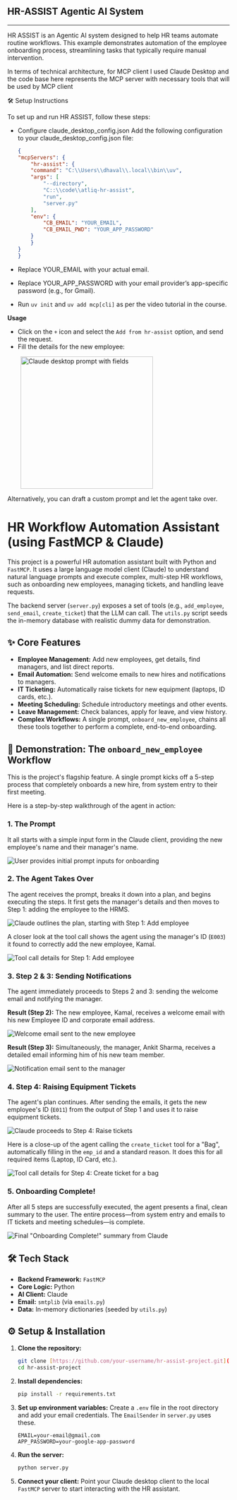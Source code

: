 ## **HR-ASSIST Agentic AI System**
---
HR ASSIST is an Agentic AI system designed to help HR teams automate routine workflows. This example demonstrates automation of the employee onboarding process, streamlining tasks that typically require manual intervention.

In terms of technical architecture, for MCP client I used Claude Desktop and the code base here represents the MCP server with necessary tools that will be used by MCP client 

🛠️ Setup Instructions

To set up and run HR ASSIST, follow these steps:

- Configure claude_desktop_config.json
Add the following configuration to your claude_desktop_config.json file:

    ```json
    {
    "mcpServers": {
        "hr-assist": {
        "command": "C:\\Users\\dhaval\\.local\\bin\\uv",
        "args": [
            "--directory",
            "C::\\code\\atliq-hr-assist",
            "run",
            "server.py"
        ],
        "env": {
            "CB_EMAIL": "YOUR_EMAIL",
            "CB_EMAIL_PWD": "YOUR_APP_PASSWORD"
        }
        }
    }
    }
    ```

- Replace YOUR_EMAIL with your actual email.
- Replace YOUR_APP_PASSWORD with your email provider’s app-specific password (e.g., for Gmail).
- Run `uv init` and `uv add mcp[cli]` as per the video tutorial in the course.  

**Usage**
- Click on the `+` icon and select the `Add from hr-assist` option, and send the request.
- Fill the details for the new employee:

<img src="resources\image.jpg" alt="Claude desktop prompt with fields" style="width:auto;height:300px;padding-left:30px">

Alternatively, you can draft a custom prompt and let the agent take over.


# HR Workflow Automation Assistant (using FastMCP & Claude)

This project is a powerful HR automation assistant built with Python and `FastMCP`. It uses a large language model client (Claude) to understand natural language prompts and execute complex, multi-step HR workflows, such as onboarding new employees, managing tickets, and handling leave requests.

The backend server (`server.py`) exposes a set of tools (e.g., `add_employee`, `send_email`, `create_ticket`) that the LLM can call. The `utils.py` script seeds the in-memory database with realistic dummy data for demonstration.

## ✨ Core Features

* **Employee Management:** Add new employees, get details, find managers, and list direct reports.
* **Email Automation:** Send welcome emails to new hires and notifications to managers.
* **IT Ticketing:** Automatically raise tickets for new equipment (laptops, ID cards, etc.).
* **Meeting Scheduling:** Schedule introductory meetings and other events.
* **Leave Management:** Check balances, apply for leave, and view history.
* **Complex Workflows:** A single prompt, `onboard_new_employee`, chains all these tools together to perform a complete, end-to-end onboarding.

## 🚀 Demonstration: The `onboard_new_employee` Workflow

This is the project's flagship feature. A single prompt kicks off a 5-step process that completely onboards a new hire, from system entry to their first meeting.

Here is a step-by-step walkthrough of the agent in action:

### 1. The Prompt
It all starts with a simple input form in the Claude client, providing the new employee's name and their manager's name.

![User provides initial prompt inputs for onboarding](Screenshot%202025-10-22%20230639.png)

### 2. The Agent Takes Over
The agent receives the prompt, breaks it down into a plan, and begins executing the steps. It first gets the manager's details and then moves to Step 1: adding the employee to the HRMS.

![Claude outlines the plan, starting with Step 1: Add employee](Screenshot%202025-10-22%20230658.png)

A closer look at the tool call shows the agent using the manager's ID (`E003`) it found to correctly add the new employee, Kamal.

![Tool call details for Step 1: Add employee](Screenshot%202025-10-22%20231049.png)

### 3. Step 2 & 3: Sending Notifications
The agent immediately proceeds to Steps 2 and 3: sending the welcome email and notifying the manager.

**Result (Step 2):** The new employee, Kamal, receives a welcome email with his new Employee ID and corporate email address.

![Welcome email sent to the new employee](Screenshot%202025-10-22%20230920.png)

**Result (Step 3):** Simultaneously, the manager, Ankit Sharma, receives a detailed email informing him of his new team member.

![Notification email sent to the manager](Screenshot%202025-10-22%20230939.png)

### 4. Step 4: Raising Equipment Tickets
The agent's plan continues. After sending the emails, it gets the new employee's ID (`E011`) from the output of Step 1 and uses it to raise equipment tickets.

![Claude proceeds to Step 4: Raise tickets](Screenshot%202025-10-22%20230713.png)

Here is a close-up of the agent calling the `create_ticket` tool for a "Bag", automatically filling in the `emp_id` and a standard reason. It does this for all required items (Laptop, ID Card, etc.).

![Tool call details for Step 4: Create ticket for a bag](Screenshot%202025-10-22%20231123.png)

### 5. Onboarding Complete!
After all 5 steps are successfully executed, the agent presents a final, clean summary to the user. The entire process—from system entry and emails to IT tickets and meeting schedules—is complete.

![Final "Onboarding Complete!" summary from Claude](Screenshot%202025-10-22%20230733.png)

## 🛠️ Tech Stack

* **Backend Framework:** `FastMCP`
* **Core Logic:** Python
* **AI Client:** Claude
* **Email:** `smtplib` (via `emails.py`)
* **Data:** In-memory dictionaries (seeded by `utils.py`)

## ⚙️ Setup & Installation

1.  **Clone the repository:**
    ```bash
    git clone [https://github.com/your-username/hr-assist-project.git](https://github.com/your-username/hr-assist-project.git)
    cd hr-assist-project
    ```

2.  **Install dependencies:**
    ```bash
    pip install -r requirements.txt
    ```

3.  **Set up environment variables:**
    Create a `.env` file in the root directory and add your email credentials. The `EmailSender` in `server.py` uses these.
    ```.env
    EMAIL=your-email@gmail.com
    APP_PASSWORD=your-google-app-password
    ```

4.  **Run the server:**
    ```bash
    python server.py
    ```

5.  **Connect your client:**
    Point your Claude desktop client to the local `FastMCP` server to start interacting with the HR assistant.